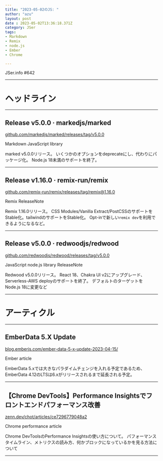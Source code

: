 ```yaml
---
title: "2023-05-02のJS: "
author: "azu"
layout: post
date : 2023-05-02T13:36:18.371Z
category: JSer
tags:
- Markdown
- Remix
- node.js
- Ember
- Chrome

---
```


JSer.info #642

----

<h1 class="site-genre">ヘッドライン</h1>

----

## Release v5.0.0 · markedjs/marked
[github.com/markedjs/marked/releases/tag/v5.0.0](https://github.com/markedjs/marked/releases/tag/v5.0.0 "Release v5.0.0 · markedjs/marked")
<p class="jser-tags jser-tag-icon"><span class="jser-tag">Markdown</span> <span class="jser-tag">JavaScript</span> <span class="jser-tag">library</span></p>

marked v5.0.0リリース。
いくつかのオプションをdeprecateにし、代わりにパッケージ化。
Node.js 18未満のサポートを終了。


----

## Release v1.16.0 · remix-run/remix
[github.com/remix-run/remix/releases/tag/remix@1.16.0](https://github.com/remix-run/remix/releases/tag/remix@1.16.0 "Release v1.16.0 · remix-run/remix")
<p class="jser-tags jser-tag-icon"><span class="jser-tag">Remix</span> <span class="jser-tag">ReleaseNote</span></p>

Remix 1.16.0リリース。
CSS Modules/Vanilla Extract/PostCSSのサポートをStable化。tailwindのサポートをStable化。
Opt-inで新しい`remix dev`を利用できるようになるなど。


----

## Release v5.0.0 · redwoodjs/redwood
[github.com/redwoodjs/redwood/releases/tag/v5.0.0](https://github.com/redwoodjs/redwood/releases/tag/v5.0.0 "Release v5.0.0 · redwoodjs/redwood")
<p class="jser-tags jser-tag-icon"><span class="jser-tag">JavaScript</span> <span class="jser-tag">node.js</span> <span class="jser-tag">library</span> <span class="jser-tag">ReleaseNote</span></p>

Redwood v5.0.0リリース。
React 18、Chakra UI v2にアップグレード、Serverless-AWS deployのサポートを終了。
デフォルトのターゲットをNode.js 18に変更など


----
<h1 class="site-genre">アーティクル</h1>

----

## EmberData 5.X Update
[blog.emberjs.com/ember-data-5-x-update-2023-04-15/](https://blog.emberjs.com/ember-data-5-x-update-2023-04-15/ "EmberData 5.X Update")
<p class="jser-tags jser-tag-icon"><span class="jser-tag">Ember</span> <span class="jser-tag">article</span></p>

EmberData 5.xでは大きなパラダイムチェンジを入れる予定であるため、EmberData 4.12のLTSは6.xがリリースされるまで延長される予定。


----

## 【Chrome DevTools】Performance Insightsでフロントエンドパフォーマンス改善
[zenn.dev/chot/articles/ce7296779048a2](https://zenn.dev/chot/articles/ce7296779048a2 "【Chrome DevTools】Performance Insightsでフロントエンドパフォーマンス改善")
<p class="jser-tags jser-tag-icon"><span class="jser-tag">Chrome</span> <span class="jser-tag">performance</span> <span class="jser-tag">article</span></p>

Chrome DevToolsのPerformance Insightsの使い方について。
パフォーマンスタイムライン、メトリクスの読み方、何かブロックになっているかを見る方法について


----
